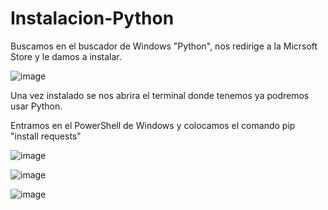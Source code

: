 # Instalacion-Python

Buscamos en el buscador de Windows "Python", nos redirige a la Micrsoft Store y le damos a instalar.

![image](https://github.com/JoanMoncho2002/Instalacion-Python/assets/92027740/196c0c03-55ac-44fe-b984-761626daae5e)

Una vez instalado se nos abrira el terminal donde tenemos ya podremos usar Python.


Entramos en el PowerShell de Windows y colocamos el comando pip "install requests"

![image](https://github.com/JoanMoncho2002/Instalacion-Python/assets/92027740/83d3570e-3b07-4fe7-8941-9e522e16178c)



![image](https://github.com/JoanMoncho2002/Instalacion-Python/assets/92027740/674030d4-4787-4710-998b-7a6e2383d1af)


![image](https://github.com/JoanMoncho2002/IABD/assets/92027740/df1a5e66-c470-4740-aedb-c4daa72a26bf)
